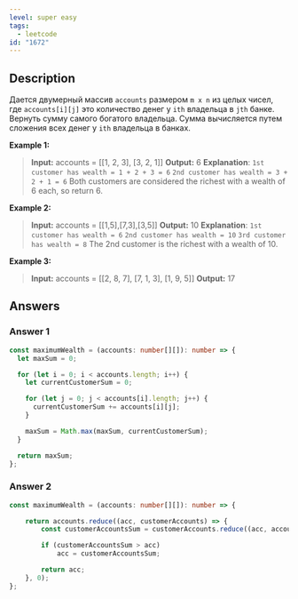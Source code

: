 ```yaml
---
level: super easy
tags:
  - leetcode
id: "1672"
---
```

## Description

Дается двумерный массив `accounts` размером `m x n` из целых чисел, где `accounts[i][j]` это количество денег у `i​​​​​​​​​​​th​​​​` владельца в `j​​​​​​​​​​​th`​​​​ банке. Вернуть сумму самого богатого владельца. Сумма вычисляется путем сложения всех денег у `ith` владельца в банках.

**Example 1:**
>**Input:** accounts = \[[1, 2, 3], [3, 2, 1]]
>**Output:** 6
>**Explanation**:
>`1st customer has wealth = 1 + 2 + 3 = 6`
>`2nd customer has wealth = 3 + 2 + 1 = 6`
>Both customers are considered the richest with a wealth of 6 each, so return 6.

**Example 2:**
>**Input:** accounts = \[[1,5],[7,3],[3,5]]
>**Output:** 10
>**Explanation**:
>`1st customer has wealth = 6`
>`2nd customer has wealth = 10`
>`3rd customer has wealth = 8`
>The 2nd customer is the richest with a wealth of 10.

**Example 3:**
>**Input:** accounts = \[[2, 8, 7], [7, 1, 3], [1, 9, 5]]
>**Output:** 17

## Answers

### Answer 1

```typescript
const maximumWealth = (accounts: number[][]): number => {
  let maxSum = 0;

  for (let i = 0; i < accounts.length; i++) {
    let currentCustomerSum = 0;

    for (let j = 0; j < accounts[i].length; j++) {
      currentCustomerSum += accounts[i][j];
    }

    maxSum = Math.max(maxSum, currentCustomerSum);
  }

  return maxSum;
};
```
### Answer 2

```typescript
const maximumWealth = (accounts: number[][]): number => {

    return accounts.reduce((acc, customerAccounts) => {
        const customerAccountsSum = customerAccounts.reduce((acc, accountValue) => acc += accountValue, 0);

        if (customerAccountsSum > acc)
            acc = customerAccountsSum;

        return acc;
    }, 0);
};
```